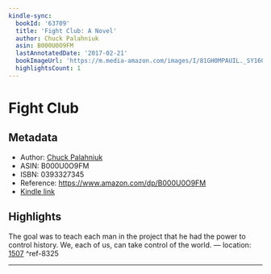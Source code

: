 ```yaml
---
kindle-sync:
  bookId: '63709'
  title: 'Fight Club: A Novel'
  author: Chuck Palahniuk
  asin: B000U0O9FM
  lastAnnotatedDate: '2017-02-21'
  bookImageUrl: 'https://m.media-amazon.com/images/I/81GH0MPAUIL._SY160.jpg'
  highlightsCount: 1
---
```

# Fight Club
## Metadata
* Author: [Chuck Palahniuk](https://www.amazon.com/Chuck-Palahniuk/e/B000APV8ME/ref=dp_byline_cont_ebooks_1)
* ASIN: B000U0O9FM
* ISBN: 0393327345
* Reference: https://www.amazon.com/dp/B000U0O9FM
* [Kindle link](kindle://book?action=open&asin=B000U0O9FM)

## Highlights
The goal was to teach each man in the project that he had the power to control history. We, each of us, can take control of the world. — location: [1507](kindle://book?action=open&asin=B000U0O9FM&location=1507) ^ref-8325

---
